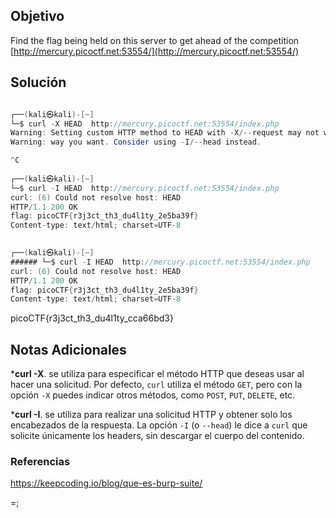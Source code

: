 ## Objetivo 

Find the flag being held on this server to get ahead of the competition [http://mercury.picoctf.net:53554/](http://mercury.picoctf.net:53554/)

## Solución  

```java

┌──(kali㉿kali)-[~]
└─$ curl -X HEAD  http://mercury.picoctf.net:53554/index.php
Warning: Setting custom HTTP method to HEAD with -X/--request may not work the 
Warning: way you want. Consider using -I/--head instead.

^C
                                                                               
┌──(kali㉿kali)-[~]
└─$ curl -I HEAD  http://mercury.picoctf.net:53554/index.php
curl: (6) Could not resolve host: HEAD
HTTP/1.1 200 OK
flag: picoCTF{r3j3ct_th3_du4l1ty_2e5ba39f}
Content-type: text/html; charset=UTF-8

                                                                               
┌──(kali㉿kali)-[~]
###### └─$ curl -I HEAD  http://mercury.picoctf.net:53554/index.php
curl: (6) Could not resolve host: HEAD
HTTP/1.1 200 OK
flag: picoCTF{r3j3ct_th3_du4l1ty_2e5ba39f}
Content-type: text/html; charset=UTF-8

```

picoCTF{r3j3ct_th3_du4l1ty_cca66bd3}

## Notas Adicionales 

***curl -X**. 
se utiliza para especificar el método HTTP que deseas usar al hacer una solicitud. Por defecto, `curl` utiliza el método `GET`, pero con la opción `-X` puedes indicar otros métodos, como `POST`, `PUT`, `DELETE`, etc.


***curl -I**. 
se utiliza para realizar una solicitud HTTP y obtener solo los encabezados de la respuesta. La opción `-I` (o `--head`) le dice a `curl` que solicite únicamente los headers, sin descargar el cuerpo del contenido.

### Referencias

https://keepcoding.io/blog/que-es-burp-suite/




=;